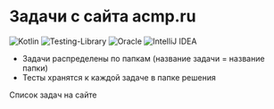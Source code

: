 # Задачи с сайта acmp.ru
![Kotlin](https://img.shields.io/badge/kotlin-%230095D5.svg?style=for-the-badge&logo=kotlin&logoColor=white)
![Testing-Library](https://img.shields.io/badge/-TestingLibrary-%23E33332?style=for-the-badge&logo=testing-library&logoColor=white)
![Oracle](https://img.shields.io/badge/Oracle-F80000?style=for-the-badge&logo=oracle&logoColor=white)
![IntelliJ IDEA](https://img.shields.io/badge/IntelliJIDEA-000000.svg?style=for-the-badge&logo=intellij-idea&logoColor=white)



- Задачи распределены по папкам (название задачи = название папки)
- Тесты хранятся к каждой задаче в папке решения

Список задач на сайте